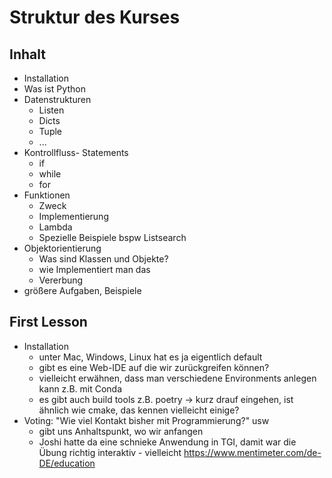 # Struktur des Kurses

## Inhalt

- Installation
- Was ist Python
- Datenstrukturen
  - Listen
  - Dicts
  - Tuple
  - ...
- Kontrollfluss- Statements
  - if
  - while
  - for
- Funktionen
  - Zweck
  - Implementierung
  - Lambda
  - Spezielle Beispiele bspw Listsearch
- Objektorientierung
  - Was sind Klassen und Objekte?
  - wie Implementiert man das
  - Vererbung
- größere Aufgaben, Beispiele

## First Lesson

- Installation
  - unter Mac, Windows, Linux hat es ja eigentlich default
  - gibt es eine Web-IDE auf die wir zurückgreifen können?
  - vielleicht erwähnen, dass man verschiedene Environments anlegen kann z.B. mit Conda
  - es gibt auch build tools z.B. poetry -> kurz drauf eingehen, ist ähnlich wie cmake, das kennen vielleicht einige?
- Voting: "Wie viel Kontakt bisher mit Programmierung?" usw
  - gibt uns Anhaltspunkt, wo wir anfangen
  - Joshi hatte da eine schnieke Anwendung in TGI, damit war die Übung richtig interaktiv - vielleicht https://www.mentimeter.com/de-DE/education 